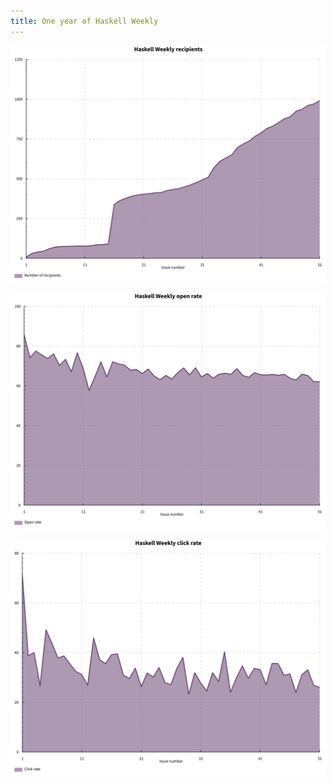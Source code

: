 ```yaml
---
title: One year of Haskell Weekly
---
```


![](/static/images/2017/05/04/haskell-weekly-recipients.svg)

![](/static/images/2017/05/04/haskell-weekly-open-rate.svg)

![](/static/images/2017/05/04/haskell-weekly-click-rate.svg)
